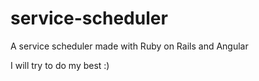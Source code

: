 # service-scheduler
A service scheduler made with Ruby on Rails and Angular
<p>I will try to do my best :)</p>
